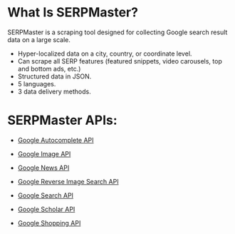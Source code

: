 # What Is SERPMaster? 

SERPMaster is a scraping tool designed for collecting Google search result data on a large scale.

- Hyper-localized data on a city, country, or coordinate level. 
- Can scrape all SERP features (featured snippets, video carousels, top and bottom ads, etc.)
- Structured data in JSON.
- 5 languages.  
- 3 data delivery methods.

# SERPMaster APIs:

- [Google Autocomplete API ](https://serpmaster.com/products/google-autocomplete-api/) 

- [Google Image API](https://serpmaster.com/products/google-image-search-api/)

- [Google News API](https://serpmaster.com/products/google-news-api/)

- [Google Reverse Image Search API](https://serpmaster.com/products/google-reverse-image-search-api/)

- [Google Search API](https://serpmaster.com/products/google-search-api/)

- [Google Scholar API](https://serpmaster.com/products/google-scholar-api/)

- [Google Shopping API](https://serpmaster.com/products/google-shopping-api/)


